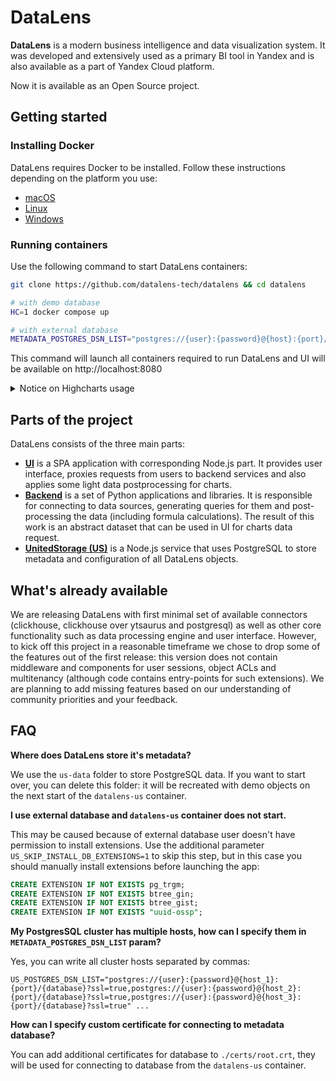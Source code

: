 # DataLens

**DataLens** is a modern business intelligence and data visualization system. It was developed and extensively used as a primary BI tool in Yandex and is also available as a part of Yandex Cloud platform.

Now it is available as an Open Source project.

## Getting started

### Installing Docker

DataLens requires Docker to be installed. Follow these instructions depending on the platform you use:

- [macOS](https://docs.docker.com/desktop/install/mac-install/)
- [Linux](https://docs.docker.com/engine/install/)
- [Windows](https://docs.docker.com/desktop/install/windows-install/)

### Running containers

Use the following command to start DataLens containers:

```bash
git clone https://github.com/datalens-tech/datalens && cd datalens

# with demo database
HC=1 docker compose up

# with external database
METADATA_POSTGRES_DSN_LIST="postgres://{user}:{password}@{host}:{port}/{database}?ssl=true" HC=1 docker compose up
```

This command will launch all containers required to run DataLens and UI will be available on http://localhost:8080

<details>
      <summary>Notice on Highcharts usage</summary>

      Highcharts is a proprietary commercial product. If you enable highcharts in your DataLens instance (with `HC=1`` variable), you should comply with Highcharts license (https://github.com/highcharts/highcharts/blob/master/license.txt).

      When Highcharts is disabled in DataLens, we use D3.js instead. However, currently only few visualization types are compatible with D3.js. We are actively working on adding D3 support to additional visualizations and are going to completely replace Highcharts with D3 in DataLens.

</details>

## Parts of the project

DataLens consists of the three main parts:

- [**UI**](https://github.com/datalens-tech/datalens-ui) is a SPA application with corresponding Node.js part. It provides user interface, proxies requests from users to backend services and also applies some light data postprocessing for charts.
- [**Backend**](https://github.com/datalens-tech/datalens-backend) is a set of Python applications and libraries. It is responsible for connecting to data sources, generating queries for them and post-processing the data (including formula calculations). The result of this work is an abstract dataset that can be used in UI for charts data request.
- [**UnitedStorage (US)**](https://github.com/datalens-tech/datalens-us) is a Node.js service that uses PostgreSQL to store metadata and configuration of all DataLens objects.

## What's already available

We are releasing DataLens with first minimal set of available connectors (clickhouse, clickhouse over ytsaurus and postgresql) as well as other core functionality such as data processing engine and user interface. However, to kick off this project in a reasonable timeframe we chose to drop some of the features out of the first release: this version does not contain middleware and components for user sessions, object ACLs and multitenancy (although code contains entry-points for such extensions). We are planning to add missing features based on our understanding of community priorities and your feedback.

## FAQ

**Where does DataLens store it's metadata?**

We use the `us-data` folder to store PostgreSQL data. If you want to start over, you can delete this folder: it will be recreated with demo objects on the next start of the `datalens-us` container.

**I use external database and `datalens-us` container does not start.**

This may be caused because of external database user doesn't have permission to install extensions. Use the additional parameter `US_SKIP_INSTALL_DB_EXTENSIONS=1` to skip this step, but in this case you should manually install extensions before launching the app:

```sql
CREATE EXTENSION IF NOT EXISTS pg_trgm;
CREATE EXTENSION IF NOT EXISTS btree_gin;
CREATE EXTENSION IF NOT EXISTS btree_gist;
CREATE EXTENSION IF NOT EXISTS "uuid-ossp";
```

**My PostgresSQL cluster has multiple hosts, how can I specify them in `METADATA_POSTGRES_DSN_LIST` param?**

Yes, you can write all cluster hosts separated by commas:

`US_POSTGRES_DSN_LIST="postgres://{user}:{password}@{host_1}:{port}/{database}?ssl=true,postgres://{user}:{password}@{host_2}:{port}/{database}?ssl=true,postgres://{user}:{password}@{host_3}:{port}/{database}?ssl=true" ...`

**How can I specify custom certificate for connecting to metadata database?**

You can add additional certificates for database to `./certs/root.crt`, they will be used for connecting to database from the `datalens-us` container.